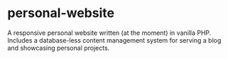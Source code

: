 # personal-website
A responsive personal website written (at the moment) in vanilla PHP. Includes a database-less content management system for serving a blog and showcasing personal projects. 
